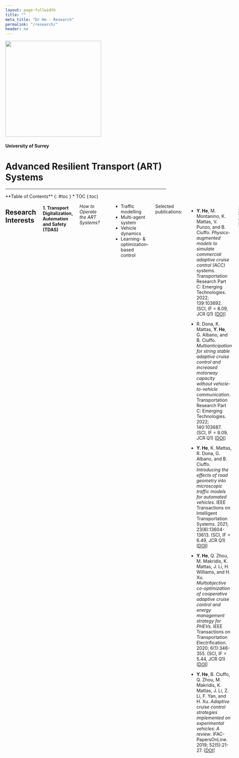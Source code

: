 ```yaml
---
layout: page-fullwidth
title: ""
meta_title: "Dr He - Research"
permalink: "/research/"
header: no
---
```


<img src="{{ site.urlimg }}logo/surrey_art_600x190.jpg" alt="" width="300">

<h4>University of Surrey</h4>

<h1>Advanced Resilient Transport (ART) Systems</h1>

----

<div class="row">
<div class="medium-4 medium-push-8 columns" markdown="1">
<div class="panel radius" markdown="1">
**Table of Contents**
{: #toc }
*  TOC
{:toc}
</div>
</div><!-- /.medium-4.columns -->

<div class="medium-8 medium-pull-4 columns" markdown="1">

## Research Interests

#### **1. Transport Digitalization, Automation and Safety (TDAS)**

*How to Operate the ART Systems?*

----
- Traffic modelling
- Multi-agent system
- Vehicle dynamics
- Learning- & optimization-based control

Selected publications:
- **Y. He**, M. Montanino, K. Mattas, V. Punzo, and B. Ciuffo. *Physics-augmented models to simulate commercial adaptive cruise control (ACC) systems*. Transportation Research Part C: Emerging Technologies. 2022; 139:103692. (SCI, IF = 8.09, JCR Q1) [<a href="https://doi.org/10.1016/j.trc.2022.103692" target="_blank">DOI</a>]

- R. Dona, K. Mattas, **Y. He**, G. Albano, and B. Ciuffo. *Multianticipation for string stable adaptive cruise control and increased motorway capacity without vehicle-to-vehicle communication*. Transportation Research Part C: Emerging Technologies. 2022; 140:103687. (SCI, IF = 8.09, JCR Q1) [<a href="https://doi.org/10.1016/j.trc.2022.103687" target="_blank">DOI</a>]

- **Y. He**, K. Mattas, R. Dona, G. Albano, and B. Ciuffo. *Introducing the effects of road geometry into microscopic traffic models for automated vehicles*. IEEE Transactions on Intelligent Transportation Systems. 2021; 23(8):13604-13613. (SCI, IF = 6.49, JCR Q1) [<a href="https://doi.org/10.1109/TITS.2021.3126049" target="_blank">DOI</a>]

- **Y. He**, Q. Zhou, M. Makridis, K. Mattas, J. Li, H. Williams, and H. Xu. *Multiobjective co-optimization of cooperative adaptive cruise control and energy management strategy for PHEVs*. IEEE Transactions on Transportation Electrification. 2020; 6(1):346-355. (SCI, IF = 5.44, JCR Q1) [<a href="https://doi.org/10.1109/TTE.2020.2974588" target="_blank">DOI</a>]

- **Y. He**, B. Ciuffo, Q. Zhou, M. Makridis, K. Mattas, J. Li, Z. Li, F. Yan, and H. Xu. *Adaptive cruise control strategies implemented on experimental vehicles: A review*. IFAC-PapersOnLine. 2019; 52(5):21-27. [<a href="https://doi.org/10.1016/j.ifacol.2019.09.004" target="_blank">DOI</a>]

#### **2. Transport Electrification and Decarbonization (TED)**<br>

*How to Fuel the ART Systems?*

----
- Energy/battery management of electrified powertrain
- Renewable fuels
- Multi-objective optimal design

Selected publications:
- **Y. He**, M. Makridis, K. Mattas, G. Fontaras, B. Ciuffo, and H. Xu. *Introducing electrified vehicle dynamics in traffic simulation*. Transportation Research Record. 2020; 2674(9):776-791. (SCI, IF = 1.56, JCR Q3) [<a href="https://doi.org/10.1177/0361198120931842" target="_blank">DOI</a>]

- **Y. He**, C. Wang, Q. Zhou, J. Li, M. Makridis, H. Williams, G. Lu, and H. Xu. *Multiobjective component sizing of a hybrid ethanol-electric vehicle propulsion system*. Applied Energy. 2020; 266:114843. (SCI, IF = 9.75, JCR Q1) [<a href="https://doi.org/10.1016/j.apenergy.2020.114843" target="_blank">DOI</a>]

- Y. Wang, D. Qiu, **Y. He**, Q. Zhou, G. Strbac. *Multi-agent reinforcement learning for electric vehicle decarbonized routing and scheduling*. [Under Review]

- **Y. He**, X. Gao, Y. Qiao, and M. Xu. *Occurrence forms of key ash-forming elements in defatted microalgal biomass*. Fuel. 2017; 200:182-185. (SCI, IF = 6.61, JCR Q1) [<a href="https://doi.org/10.1016/j.fuel.2017.03.044" target="_blank">DOI</a>]

20161201. **Y. He**, D. Yu, T. Lei, W. Lv, and M. Xu. *Chemical looping CO<sub>2</sub>/CH<sub>4</sub> reforming using Fe-based oxygen carrier for syngas production*. CIESC Journal/Huagong Xuebao. 2016; 67(12):5222-5228. [<a href="https://hgxb.cip.com.cn/EN/10.11949/j.issn.0438-1157.20160698" target="_blank">DOI</a>]

#### **3. Geo-Spatiotemporal Sensing and Data Mining (GSDM)**

*How to Monitor the ART Systems?*

----
- Vehicle trajectories & traffic flow
- Vehicle diagnostics 
- Satellite & drone thermal infrared (TIR) imaging

Selected publications:
- B. Ciuffo, K. Mattas, M. Makridis, G. Albano, A. Anesiadou, **Y. He**, S. Josvai, D. Komnos, M. Pataki, S. Vass, and Z. Szalay. *Requiem on the positive effects of commercial adaptive cruise control on motorway traffic and recommendations for future automated driving systems*. Transportation Research Part C: Emerging Technologies. 2021; 130:103305. (SCI, IF = 8.09, JCR Q1) [<a href="https://doi.org/10.1016/j.trc.2021.103305" target="_blank">DOI</a>]

- **Y. He**, M. Makridis, G. Fontaras, K. Mattas, H. Xu, and B. Ciuffo. *The energy impact of adaptive cruise control in real-world highway multiple-car-following scenarios*. European Transport Research Review. 2020; 12(1):1-11. (SCI, IF = 2.42, JCR Q3) [<a href="https://doi.org/10.1186/s12544-020-00406-w" target="_blank">DOI</a>]

- **Y. He**, J. Pan, R. Debnath, R. Bardhan, L. Cullen, M. G. Jenkins, and I. Parry. *Energy mapping of existing building stock in Cambridge – Analysis of data from energy performance certificates (EPCs) and thermal infrared (TIR) images*. [To Be Submitted]


## Research Collaborations
We have collaborated with many public, industrial, and academic groups across the world. Below are some of examples of current and past collaborators that we have worked with:

#### **1. Public Collaborations**
----
<div class="row t30">
    <div class="medium-4 columns">
    <figure>
        <img src="https://securesustain.org/wp-content/uploads/2019/04/Joint-Research-Centre.jpg" alt="">
        <figcaption style="text-align: center"><a href="https://ec.europa.eu/info/departments/joint-research-centre_en" target="_blank">European Commission - Joint Research Centre (JRC)</a></figcaption>
    </figure>
    </div><!-- /.medium-4.columns -->

    <div class="medium-4 columns">
    <figure>
        <img src="https://assets.publishing.service.gov.uk/government/uploads/system/uploads/organisation/logo/31/UKSA_logo_RGB_60pc.jpg" alt="">
        <figcaption style="text-align: center"><a href="https://www.gov.uk/government/organisations/uk-space-agency" target="_blank">UK Space Agency</a></figcaption>
    </figure>
    </div><!-- /.medium-4.columns -->

    <div class="medium-4 columns">
    <figure>
        <!-- <img src="https://www.cambridge.gov.uk/media/6830/ccc-logo-600.png" alt="" width="150" style="display: block;margin-left: auto; margin-right: auto;"> -->
        <img src="https://www.cambridge.gov.uk/media/6830/ccc-logo-600.png" alt="">
        <figcaption style="text-align: center"><a href="https://www.cambridge.gov.uk/" target="_blank">Cambridge City Council</a></figcaption>
    </figure>
    </div><!-- /.medium-4.columns -->
</div><!-- /.row -->

#### **2. Industrial Collaborations**
----
<div class="row t30">
    <div class="medium-4 columns">
    <figure>
        <img src="https://upload.wikimedia.org/wikipedia/commons/9/92/BYD_Brazil_company.png" alt="">
        <figcaption style="text-align: center"><a href="https://www.byd.com/" target="_blank">BYD Auto</a></figcaption>
    </figure>
    </div><!-- /.medium-4.columns -->

    <div class="medium-4 columns">
    <figure>
        <img src="https://www.aimsun.com/wp-content/uploads/2020/03/Aimsun_Vertical_logo.jpg" alt="">
        <figcaption style="text-align: center"><a href="https://www.aimsun.com/" target="_blank">Siemens - Aimsun</a></figcaption>
    </figure>
    </div><!-- /.medium-4.columns -->

    <div class="medium-4 columns">
    <figure>
        <img src="https://media-exp1.licdn.com/dms/image/C560BAQH9BIly8_1USQ/company-logo_200_200/0/1602834122245?e=2147483647&v=beta&t=P9cTdL3WFCn-rcR0HEDnzTvY7YOQOqCyz3QWLimt1Vw" alt="">
        <figcaption style="text-align: center"><a href="https://www.super-sharp.com/" target="_blank">Super-Sharp Space Systems (S4)</a></figcaption>
    </figure>
    </div><!-- /.medium-4.columns -->
</div><!-- /.row -->
<div class="row t30">
    <div class="medium-4 columns">
    <figure>
        <img src="https://www.automotivetestingtechnologyinternational.com/wp-content/uploads/2020/11/C-final-300x90.png" alt="">
        <figcaption style="text-align: center"><a href="https://zalazone.hu/" target="_blank">AVL ZalaZONE Proving Ground</a></figcaption>
    </figure>
    </div><!-- /.medium-4.columns -->
</div><!-- /.row -->

#### **3. Academic Collaborations**
----
<div class="row t30">
    <div class="medium-4 columns">
    <figure>
        <img src="https://www.cam.ac.uk/sites/www.cam.ac.uk/files/inner-images/logo.jpg" alt="">
        <figcaption style="text-align: center"><a href="https://www.cam.ac.uk/" target="_blank">University of Cambridge</a></figcaption>
    </figure>
    </div><!-- /.medium-4.columns -->

    <div class="medium-4 columns">
    <figure>
        <img src="https://integral-info.webspace.tu-dresden.de/cms_integral/wp-content/uploads/TU_Dresden_Logo_blau_HKS41.jpg" alt="">
        <figcaption style="text-align: center"><a href="https://tu-dresden.de/" target="_blank">TU Dresden</a></figcaption>
    </figure>
    </div><!-- /.medium-4.columns -->

    <div class="medium-4 columns">
    <figure>
        <img src="{{ site.urlimg }}logo/uni_fedii.jpg" alt="">
        <figcaption style="text-align: center"><a href="http://www.international.unina.it/" target="_blank">University of Naples Federico II</a></figcaption>
    </figure>
    </div><!-- /.medium-4.columns -->
</div><!-- /.row -->

<div class="row t30">
    <div class="medium-4 columns">
    <figure>
        <img src="https://upload.wikimedia.org/wikipedia/commons/thumb/9/99/ETH_Z%C3%BCrich_Logo_black.svg/330px-ETH_Z%C3%BCrich_Logo_black.svg.png" alt="">
        <figcaption style="text-align: center"><a href="https://ethz.ch/en.html" target="_blank">ETH Zurich</a></figcaption>
    </figure>
    </div><!-- /.medium-4.columns -->

    <div class="medium-4 columns">
    <figure>
        <img src="https://www.bme.hu/sites/all/themes/foo/logo.png" alt="">
        <figcaption style="text-align: center"><a href="https://www.bme.hu/?language=en" target="_blank">Budapest University of Technology and Economics</a></figcaption>
    </figure>
    </div><!-- /.medium-4.columns -->

    <div class="medium-4 columns">
    <figure>
        <img src="https://upload.wikimedia.org/wikipedia/en/thumb/5/5d/Birmingham_logo.svg/220px-Birmingham_logo.svg.png" alt="">
        <figcaption style="text-align: center"><a href="https://www.birmingham.ac.uk/" target="_blank">University of Birmingham</a></figcaption>
    </figure>
    </div><!-- /.medium-4.columns -->
</div><!-- /.row -->

<div class="row t30">
    <div class="medium-4 columns">
    <figure>
        <img src="https://upload.wikimedia.org/wikipedia/sco/thumb/d/d1/University_College_London_logo.svg/2560px-University_College_London_logo.svg.png" alt="">
        <figcaption style="text-align: center"><a href="https://www.ucl.ac.uk/" target="_blank">University College London</a></figcaption>
    </figure>
    </div><!-- /.medium-4.columns -->

    <div class="medium-4 columns">
    <figure>
        <img src="https://www.coventry.ac.uk/globalassets/media/global/04-business-section-assets/business-landing-page/logos/coventry-university-logo-landscape4.png" alt="">
        <figcaption style="text-align: center"><a href="https://www.coventry.ac.uk/" target="_blank">Coventry University</a></figcaption>
    </figure>
    </div><!-- /.medium-4.columns -->

    <div class="medium-4 columns">
    <figure>
        <img src="https://www.freelogovectors.net/wp-content/uploads/2019/02/University-of-glasgow-logo-gla.png" alt="">
        <figcaption style="text-align: center"><a href="https://www.gla.ac.uk/" target="_blank">University of Glasgow</a></figcaption>
    </figure>
    </div><!-- /.medium-4.columns -->
</div><!-- /.row -->

<div class="row t30">
    <div class="medium-4 columns">
    <figure>
        <img src="https://upload.wikimedia.org/wikipedia/en/thumb/3/32/Logo_for_Imperial_College_London.svg/542px-Logo_for_Imperial_College_London.svg.png?20080420060455" alt="">
        <figcaption style="text-align: center"><a href="https://www.imperial.ac.uk/" target="_blank">Imperial College London</a></figcaption>
    </figure>
    </div><!-- /.medium-4.columns -->

    <div class="medium-4 columns">
    <figure>
        <img src="https://upload.wikimedia.org/wikipedia/commons/4/42/TUDelft_Logo.png" alt="">
        <figcaption style="text-align: center"><a href="https://www.tudelft.nl/en/" target="_blank">Delft University of Technology</a></figcaption>
    </figure>
    </div><!-- /.medium-4.columns -->

    <div class="medium-4 columns">
    <figure>
        <img src="https://seekvectorlogo.com/wp-content/uploads/2021/11/murdoch-university-vector-logo.png" alt="">
        <figcaption style="text-align: center"><a href="https://www.murdoch.edu.au/" target="_blank">Murdoch University</a></figcaption>
    </figure>
    </div><!-- /.medium-4.columns -->
</div><!-- /.row -->

<div class="row t30">
    <div class="medium-4 columns">
    <figure>
        <img src="https://www.sist.tsinghua.edu.cn/sisten/images/2.png" alt="">
        <figcaption style="text-align: center"><a href="https://www.tsinghua.edu.cn/en/" target="_blank">Tsinghua University</a></figcaption>
    </figure>
    </div><!-- /.medium-4.columns -->

    <div class="medium-4 columns">
    <figure>
        <img src="https://www.chinauniversityjobs.com/wp-content/uploads/2021/09/l%E5%8D%8E%E4%B8%AD%E7%A7%91%E6%8A%80%E5%A4%A7%E5%AD%A6logo-min.jpg" alt="">
        <figcaption style="text-align: center"><a href="http://english.hust.edu.cn/" target="_blank">Huazhong University of Science and Technology</a></figcaption>
    </figure>
    </div><!-- /.medium-4.columns -->

    <div class="medium-4 columns">
    <figure>
        <img src="https://keystoneacademic-res.cloudinary.com/image/upload/q_auto,f_auto,w_743,c_limit/element/11/116691_116626_Wuhan.jpeg" alt="">
        <figcaption style="text-align: center"><a href="http://english.whut.edu.cn/" target="_blank">Wuhan University of Technology</a></figcaption>
    </figure>
    </div><!-- /.medium-4.columns -->
</div><!-- /.row -->

<div class="row t30">
    <div class="medium-4 columns">
    <figure>
        <img src="" alt="">
        <figcaption style="text-align: center"><a href="" target="_blank"></a></figcaption>
    </figure>
    </div><!-- /.medium-4.columns -->

    <div class="medium-4 columns">
    <figure>
        <img src="" alt="">
        <figcaption style="text-align: center"><a href="" target="_blank"></a></figcaption>
    </figure>
    </div><!-- /.medium-4.columns -->

    <div class="medium-4 columns">
    <figure>
        <img src="" alt="">
        <figcaption style="text-align: center"><a href="" target="_blank"></a></figcaption>
    </figure>
    </div><!-- /.medium-4.columns -->
</div><!-- /.row -->

</div><!-- /.medium-8.columns -->